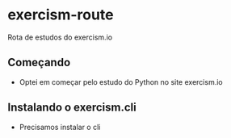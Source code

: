 # exercism-route
Rota de estudos do exercism.io

## Começando

- Optei em começar pelo estudo do Python no site exercism.io

## Instalando o exercism.cli

- Precisamos instalar o cli
